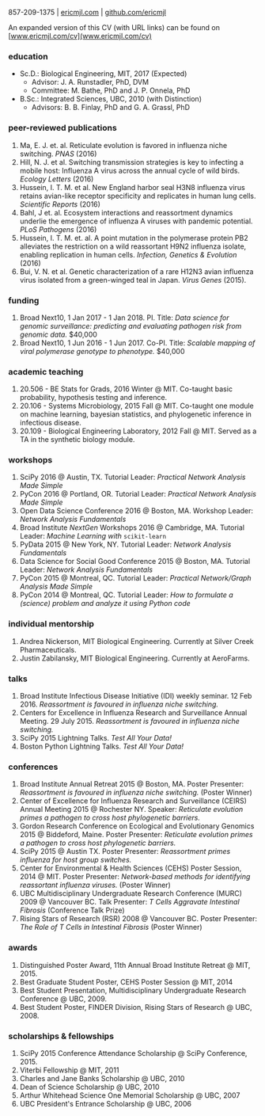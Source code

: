 857-209-1375 | [ericmjl.com](http://www.ericmjl.com) | [github.com/ericmjl](http://github.com/ericmjl)

An expanded version of this CV (with URL links) can be found on [www.ericmjl.com/cv](www.ericmjl.com/cv)

### education
-   Sc.D.: Biological Engineering, MIT, 2017 (Expected) 
    -   Advisor: J. A. Runstadler, PhD, DVM
    -   Committee: M. Bathe, PhD and J. P. Onnela, PhD
-   B.Sc.: Integrated Sciences, UBC, 2010 (with Distinction) 
    -   Advisors: B. B. Finlay, PhD and G. A. Grassl, PhD

### peer-reviewed publications
1.  Ma, E. J. et. al. Reticulate evolution is favored in influenza niche switching. *PNAS* (2016)
2.  Hill, N. J. et al. Switching transmission strategies is key to infecting a mobile host: Influenza A virus across the annual cycle of wild birds. *Ecology Letters* (2016)
3.  Hussein, I. T. M. et al. New England harbor seal H3N8 influenza virus retains avian-like receptor specificity and replicates in human lung cells. *Scientific Reports* (2016)
4.  Bahl, J et. al. Ecosystem interactions and reassortment dynamics underlie the emergence of influenza A viruses with pandemic potential. *PLoS Pathogens* (2016)
5.  Hussein, I. T. M. et. al. A point mutation in the polymerase protein PB2 alleviates the restriction on a wild reassortant H9N2 influenza isolate, enabling replication in human cells. *Infection, Genetics & Evolution* (2016)
6.  Bui, V. N. et al. Genetic characterization of a rare H12N3 avian influenza virus isolated from a green-winged teal in Japan. *Virus Genes* (2015).

### funding
1.  Broad Next10, 1 Jan 2017 - 1 Jan 2018. PI. Title: *Data science for genomic surveillance: predicting and evaluating pathogen risk from genomic data.* \$40,000
2.  Broad Next10, 1 Jun 2016 - 1 Jun 2017. Co-PI. Title: *Scalable mapping of viral polymerase genotype to phenotype.* \$40,000

### academic teaching
1.  20.506 - BE Stats for Grads, 2016 Winter @ MIT. Co-taught basic probability, hypothesis testing and inference.
2.  20.106 - Systems Microbiology, 2015 Fall @ MIT. Co-taught one module on machine learning, bayesian statistics, and phylogenetic inference in infectious disease.
3.  20.109 - Biological Engineering Laboratory, 2012 Fall @ MIT. Served as a TA in the synthetic biology module.

### workshops
1.  SciPy 2016 @ Austin, TX. Tutorial Leader: *Practical Network Analysis Made Simple*
2.  PyCon 2016 @ Portland, OR. Tutorial Leader: *Practical Network Analysis Made Simple*
3.  Open Data Science Conference 2016 @ Boston, MA. Workshop Leader: *Network Analysis Fundamentals*
4.  Broad Institute *NextGen* Workshops 2016 @ Cambridge, MA. Tutorial Leader: *Machine Learning with* `scikit-learn`
5.  PyData 2015 @ New York, NY. Tutorial Leader: *Network Analysis Fundamentals*
6.  Data Science for Social Good Conference 2015 @ Boston, MA. Tutorial Leader: *Network Analysis Fundamentals*
7.  PyCon 2015 @ Montreal, QC. Tutorial Leader: *Practical Network/Graph Analysis Made Simple*
8.  PyCon 2014 @ Montreal, QC. Tutorial Leader: *How to formulate a (science) problem and analyze it using Python code*

### individual mentorship
1.  Andrea Nickerson, MIT Biological Engineering. Currently at Silver Creek Pharmaceuticals.
2.  Justin Zabilansky, MIT Biological Engineering. Currently at AeroFarms.

### talks
1.  Broad Institute Infectious Disease Initiative (IDI) weekly seminar. 12 Feb 2016. *Reassortment is favoured in influenza niche switching.*
2.  Centers for Excellence in Influenza Research and Surveillance Annual Meeting. 29 July 2015. *Reassortment is favoured in influenza niche switching.*
2.  SciPy 2015 Lightning Talks. *Test All Your Data!*
3.  Boston Python Lightning Talks. *Test All Your Data!*

### conferences
1.  Broad Institute Annual Retreat 2015 @ Boston, MA. Poster Presenter: *Reassortment is favoured in influenza niche switching.* (Poster Winner)
2.  Center of Excellence for Influenza Research and Surveillance (CEIRS) Annual Meeting 2015 @ Rochester NY. Speaker: *Reticulate evolution primes a pathogen to cross host phylogenetic barriers.*
3.  Gordon Research Conference on Ecological and Evolutionary Genomics 2015 @ Biddeford, Maine. Poster Presenter: *Reticulate evolution primes a pathogen to cross host phylogenetic barriers.*
4.  SciPy 2015 @ Austin TX. Poster Presenter: *Reassortment primes influenza for host group switches.*
5.  Center for Environmental & Health Sciences (CEHS) Poster Session, 2014 @ MIT. Poster Presenter: *Network-based methods for identifying reassortant influenza viruses.* (Poster Winner)
6.  UBC Multidisciplinary Undergraduate Research Conference (MURC) 2009 @ Vancouver BC. Talk Presenter: *T Cells Aggravate Intestinal Fibrosis* (Conference Talk Prize)
7.  Rising Stars of Research (RSR) 2008 @ Vancouver BC. Poster Presenter: *The Role of T Cells in Intestinal Fibrosis* (Poster Winner)

### awards
1.  Distinguished Poster Award, 11th Annual Broad Institute Retreat @ MIT, 2015.
2.  Best Graduate Student Poster, CEHS Poster Session @ MIT, 2014
3.  Best Student Presentation, Multidisciplinary Undergraduate Research Conference @ UBC, 2009.
4.  Best Student Poster, FINDER Division, Rising Stars of Research @ UBC, 2008.

### scholarships & fellowships
1.  SciPy 2015 Conference Attendance Scholarship @ SciPy Conference, 2015.
2.  Viterbi Fellowship @ MIT, 2011
3.  Charles and Jane Banks Scholarship @ UBC, 2010
4.  Dean of Science Scholarship @ UBC, 2010
5.  Arthur Whitehead Science One Memorial Scholarship @ UBC, 2007
6.  UBC President's Entrance Scholarship @ UBC, 2006